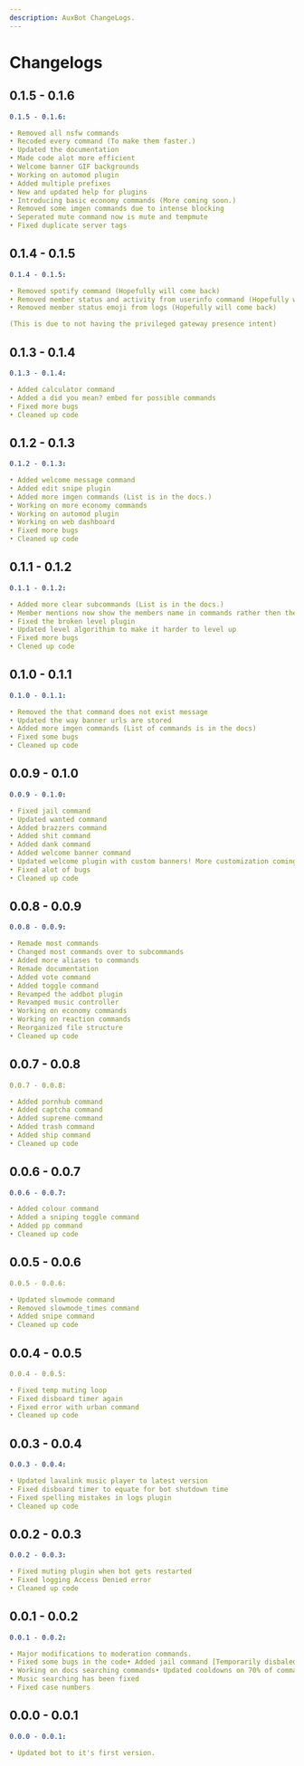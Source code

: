 ```yaml
---
description: AuxBot ChangeLogs.
---
```


# Changelogs

## 0.1.5 - 0.1.6 <a id="0-0-7-0-0-8"></a>

```yaml
0.1.5 - 0.1.6:

• Removed all nsfw commands
• Recoded every command (To make them faster.)
• Updated the documentation
• Made code alot more efficient
• Welcome banner GIF backgrounds
• Working on automod plugin
• Added multiple prefixes
• New and updated help for plugins
• Introducing basic economy commands (More coming soon.)
• Removed some imgen commands due to intense blocking
• Seperated mute command now is mute and tempmute
• Fixed duplicate server tags
```

## 0.1.4 - 0.1.5 <a id="0-0-7-0-0-8"></a>

```yaml
0.1.4 - 0.1.5:

• Removed spotify command (Hopefully will come back)
• Removed member status and activity from userinfo command (Hopefully will come back)
• Removed member status emoji from logs (Hopefully will come back)

(This is due to not having the privileged gateway presence intent)
```

## 0.1.3 - 0.1.4 <a id="0-0-7-0-0-8"></a>

```yaml
0.1.3 - 0.1.4:

• Added calculator command
• Added a did you mean? embed for possible commands
• Fixed more bugs
• Cleaned up code
```

## 0.1.2 - 0.1.3 <a id="0-0-7-0-0-8"></a>

```yaml
0.1.2 - 0.1.3:

• Added welcome message command
• Added edit snipe plugin
• Added more imgen commands (List is in the docs.)
• Working on more economy commands
• Working on automod plugin
• Working on web dashboard
• Fixed more bugs
• Cleaned up code
```

## 0.1.1 - 0.1.2 <a id="0-0-7-0-0-8"></a>

```yaml
0.1.1 - 0.1.2:

• Added more clear subcommands (List is in the docs.)
• Member mentions now show the members name in commands rather then their id
• Fixed the broken level plugin
• Updated level algorithim to make it harder to level up
• Fixed more bugs
• Clened up code
```

## 0.1.0 - 0.1.1 <a id="0-0-7-0-0-8"></a>

```yaml
0.1.0 - 0.1.1:

• Removed the that command does not exist message
• Updated the way banner urls are stored
• Added more imgen commands (List of commands is in the docs)
• Fixed some bugs
• Cleaned up code
```

## 0.0.9 - 0.1.0 <a id="0-0-7-0-0-8"></a>

```yaml
0.0.9 - 0.1.0:

• Fixed jail command
• Updated wanted command
• Added brazzers command
• Added shit command
• Added dank command
• Added welcome banner command
• Updated welcome plugin with custom banners! More customization coming soon.
• Fixed alot of bugs
• Cleaned up code
```

## 0.0.8 - 0.0.9 <a id="0-0-7-0-0-8"></a>

```yaml
0.0.8 - 0.0.9:

• Remade most commands
• Changed most commands over to subcommands
• Added more aliases to commands
• Remade documentation
• Added vote command
• Added toggle command
• Revamped the addbot plugin
• Revamped music controller
• Working on economy commands
• Working on reaction commands
• Reorganized file structure
• Cleaned up code
```

## 0.0.7 - 0.0.8 <a id="0-0-7-0-0-8"></a>

```yaml
0.0.7 - 0.0.8:​

• Added pornhub command
• Added captcha command
• Added supreme command
• Added trash command
• Added ship command
• Cleaned up code
```

## 0.0.6 - 0.0.7 <a id="0-0-6-0-0-7"></a>

```yaml
0.0.6 - 0.0.7:

​• Added colour command
• Added a sniping toggle command
• Added pp command
• Cleaned up code
```

## 0.0.5 - 0.0.6 <a id="0-0-5-0-0-6"></a>

```yaml
0.0.5 - 0.0.6:​

• Updated slowmode command
• Removed slowmode_times command
• Added snipe command
• Cleaned up code
```

## 0.0.4 - 0.0.5 <a id="0-0-4-0-0-5"></a>

```yaml
0.0.4 - 0.0.5:​

• Fixed temp muting loop
• Fixed disboard timer again
• Fixed error with urban command
• Cleaned up code
```

## 0.0.3 - 0.0.4 <a id="0-0-3-0-0-4"></a>

```yaml
0.0.3 - 0.0.4:

​• Updated lavalink music player to latest version
• Fixed disboard timer to equate for bot shutdown time
• Fixed spelling mistakes in logs plugin
• Cleaned up code
```

## 0.0.2 - 0.0.3 <a id="0-0-2-0-0-3"></a>

```yaml
0.0.2 - 0.0.3:

​• Fixed muting plugin when bot gets restarted
• Fixed logging Access Denied error
• Cleaned up code
```

## 0.0.1 - 0.0.2 <a id="0-0-1-0-0-2"></a>

```yaml
0.0.1 - 0.0.2:

• Major modifications to moderation commands.
• Fixed some bugs in the code• Added jail command [Temporarily disbaled.]
• Working on docs searching commands• Updated cooldowns on 70% of commands
• Music searching has been fixed
• Fixed case numbers
```

## 0.0.0 - 0.0.1 <a id="0-0-0-0-0-1"></a>

```yaml
0.0.0 - 0.0.1:

​• Updated bot to it's first version.
```

